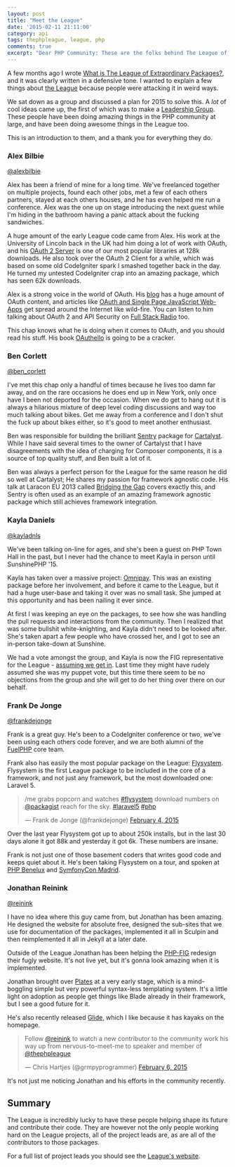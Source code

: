 ```yaml
---
layout: post
title: "Meet the League"
date: '2015-02-11 21:11:00'
category: api
tags: thephpleague, league, php
comments: true
excerpt: "Dear PHP Community: These are the folks behind The League of Extraordinary Packages, who you should know, but maybe do not."
---
```


A few months ago I wrote [What is The League of Extraordinary Packages?](/php/2014/10/16/what-is-the-league-of-extraordinary-packages/), and it was clearly written in a defensive tone. I wanted to explain a few things about [the League](http://thephpleague.com/) because people were attacking it in weird ways. 

We sat down as a group and discussed a plan for 2015 to solve this. A _lot_ of cool ideas came up, the first of which was to make a [Leadership Group](https://github.com/thephpleague/thephpleague.github.io/wiki/Leadership-Group). These people have been doing amazing things in the PHP community at large, and have been doing awesome things in the League too. 

This is an introduction to them, and a thank you for everything they do.

### Alex Bilbie 

[@alexbilbie](http://twitter.com/alexbilbie)

Alex has been a friend of mine for a long time. We've freelanced together on multiple projects, found each other jobs, met a few of each others partners, stayed at each others houses, and he has even helped me run a conference. Alex was the one up on stage introducing the next guest while I'm hiding in the bathroom having a panic attack about the fucking sandwiches.

A huge amount of the early League code came from Alex. His work at the University of Lincoln back in the UK had him doing a lot of work with OAuth, and his [OAuth 2 Server](http://oauth2.thephpleague.com/) is one of our most popular libraries at 128k downloads. He also took over the OAuth 2 Client for a while, which was based on some old CodeIgniter spark I smashed together back in the day. He turned my untested CodeIgniter crap into an amazing package, which has seen 62k downloads.

Alex is a strong voice in the world of OAuth. His [blog](http://alexbilbie.com/) has a huge amount of OAuth content, and articles like [OAuth and Single Page JavaScript Web-Apps](http://alexbilbie.com/2014/11/oauth-and-javascript/) get spread around the Internet like wild-fire. You can listen to him talking about OAuth 2 and API Security on [Full Stack Radio](http://fullstackradio.com/episodes/4/) too. 

This chap knows what he is doing when it comes to OAuth, and you should read his stuff. His book [OAuthello](https://leanpub.com/oauthello-a-book-about-oauth/) is going to be a cracker.

### Ben Corlett 

[@ben_corlett](http://twitter.com/ben_corlett)

I've met this chap only a handful of times because he lives too damn far away, and on the rare occasions he does end up in New York, only once have I been not deported for the occasion. When we do get to hang out it is always a hilarious mixture of deep level coding discussions and way too much talking about bikes. Get me away from a conference and I don't shut the fuck up about bikes either, so it's good to meet another enthusiast.

Ben was responsible for building the brilliant [Sentry](https://cartalyst.com/manual/sentry) package for [Cartalyst](https://cartalyst.com/). While I have said several times to the owner of Cartalyst that I have disagreements with the idea of charging for Composer components, it is a source of top quality stuff, and Ben built a lot of it. 

Ben was always a perfect person for the League for the same reason he did so well at Cartalyst; He shares my passion for framework agnostic code. His talk at Laracon EU 2013 called [Bridging the Gap](http://lanyrd.com/2013/laraconeu/scpfbm/) covers exactly this, and Sentry is often used as an example of an amazing framework agnostic package which still achieves framework integration.

### Kayla Daniels 

[@kayladnls](http://twitter.com/kayladnls)

We've been talking on-line for ages, and she's been a guest on PHP Town Hall in the past, but I never had the chance to meet Kayla in person until SunshinePHP '15. 

Kayla has taken over a massive project: [Omnipay](http://omnipay.thephpleague.com/). This was an existing package before her involvement, and before it came to the League, but it had a huge user-base and taking it over was no small task. She jumped at this opportunity and has been nailing it ever since.

At first I was keeping an eye on the packages, to see how she was handling the pull requests and interactions from the community. Then I realized that was some bullshit white-knighting, and Kayla didn't need to be looked after. She's taken apart a few people who have crossed her, and I got to see an in-person take-down at Sunshine.

We had a vote amongst the group, and Kayla is now the FIG representative for the League - [assuming we get in](https://groups.google.com/forum/#!topic/php-fig/db0jvZJI5XQ). Last time they might have rudely assumed she was my puppet vote, but this time there seem to be no objections from the group and she will get to do her thing over there on our behalf.

### Frank De Jonge 

[@frankdejonge](http://twitter.com/frankdejonge)

Frank is a great guy. He's been to a CodeIgniter conference or two, we've been using each others code forever, and we are both alumni of the [FuelPHP](http://fuelphp.com/) core team.

Frank also has easily the most popular package on the League: [Flysystem](http://flysystem.thephpleague.com). Flysystem is the first League package to be included in the core of a framework, and not just any framework, but the most downloaded one: Laravel 5.

<blockquote class="twitter-tweet" lang="en"><p>/me grabs popcorn and watches <a href="https://twitter.com/hashtag/flysystem?src=hash">#flysystem</a> download numbers on <a href="https://twitter.com/packagist">@packagist</a> reach for the sky. <a href="https://twitter.com/hashtag/laravel5?src=hash">#laravel5</a> <a href="https://twitter.com/hashtag/php?src=hash">#php</a></p>&mdash; Frank de Jonge (@frankdejonge) <a href="https://twitter.com/frankdejonge/status/562985843225550849">February 4, 2015</a></blockquote>
<script async src="//platform.twitter.com/widgets.js" charset="utf-8"></script>

Over the last year Flysystem got up to about 250k installs, but in the last 30 days alone it got 88k and yesterday it got 6k. These numbers are insane.

Frank is not just one of those basement coders that writes good code and keeps quiet about it. He's been taking Flysystem on a tour, and spoken at [PHP Benelux](https://conference.phpbenelux.eu/2015/grid-portfolio/abstract-filesystems-flysystem/) and [SymfonyCon Madrid](http://madrid2014.symfony.com/).

### Jonathan Reinink 

[@reinink](http://twitter.com/reinink)

I have no idea where this guy came from, but Jonathan has been amazing. He designed the website for absolute free, designed the sub-sites that we use for documentation of the packages, implemented it all in Sculpin and then reimplemented it all in Jekyll at a later date.

Outside of the League Jonathan has been helping the [PHP-FIG](http://php-fig.org/) redesign their fugly website. It's not live yet, but it's gonna look amazing when it is implemented.

Jonathan brought over [Plates](http://platesphp.com/) at a very early stage, which is a mind-boggling simple but very powerful syntax-less templating system. It's a little light on adoption as people get things like Blade already in their framework, but I see a good future for it. 

He's also recently released [Glide](http://glide.thephpleague.com/), which I like because it has kayaks on the homepage.

<blockquote class="twitter-tweet" lang="en"><p>Follow <a href="https://twitter.com/reinink">@reinink</a> to watch a new contributor to the community work his way up from nervous-to-meet-me to speaker and member of <a href="https://twitter.com/thephpleague">@thephpleague</a></p>&mdash; Chris Hartjes (@grmpyprogrammer) <a href="https://twitter.com/grmpyprogrammer/status/563697001419010048">February 6, 2015</a></blockquote>
<script async src="//platform.twitter.com/widgets.js" charset="utf-8"></script>

It's not just me noticing Jonathan and his efforts in the community recently.

## Summary

The League is incredibly lucky to have these people helping shape its future and contribute their code. They are however not the only people working hard on the League projects, all of the project leads are, as are all of the contributors to those packages.

For a full list of project leads you should see the [League's website](http://thephpleague.com).
